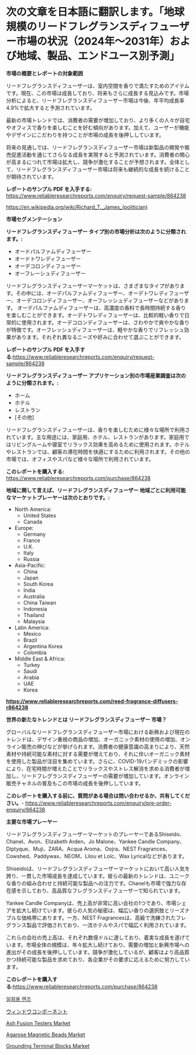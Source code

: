 <p><h1>次の文章を日本語に翻訳します。「地球規模のリードフレグランスディフューザー市場の状況（2024年〜2031年）および地域、製品、エンドユース別予測」</h1></p><p><strong>市場の概要とレポートの対象範囲</strong></p>
<p><p>リードフレグランスディフューザーは、室内空間を香りで満たすためのアイテムです。現在、この市場は成長しており、将来もさらに成長する見込みです。市場分析によると、リードフレグランスディフューザー市場は今後、年平均成長率4.9%で拡大すると予測されています。 </p><p>最新の市場トレンドでは、消費者の需要が増加しており、より多くの人々が自宅やオフィスで香りを楽しむことを好む傾向があります。加えて、ユーザーが機能やデザインにこだわりを持つことが市場の成長を後押ししています。</p><p>将来の見通しでは、リードフレグランスディフューザー市場は新製品の開発や販売促進活動を通じてさらなる成長を実現すると予測されています。消費者の関心が高まるにつれて市場は拡大し、競争が激化することが予想されます。全体として、リードフレグランスディフューザー市場は将来も継続的な成長を続けることが期待されています。</p></p>
<p><strong>レポートのサンプル PDF を入手する:</strong> <a href="https://www.reliableresearchreports.com/enquiry/request-sample/864238">https://www.reliableresearchreports.com/enquiry/request-sample/864238</a></p>
<p><a href="https://en.wikipedia.org/wiki/Richard_T._James_(politician)">https://en.wikipedia.org/wiki/Richard_T._James_(politician)</a></p>
<p><strong>市場セグメンテーション</strong></p>
<p><strong>リードフレグランスディフューザー タイプ別の市場分析は次のように分類されます。:</strong></p>
<p><ul><li>オードパルファムディフューザー</li><li>オードトワレディフューザー</li><li>オーデコロンディフューザー</li><li>オーフレーシュディフューザー</li></ul></p>
<p><p>リードフレグランスディフューザーマーケットは、さまざまなタイプがあります。その中には、オーデパルファムディフューザー、オーデトワレディフューザー、オーデコロンディフューザー、オーフレッシュディフューザーなどがあります。 オーデパルファムディフューザーは、高濃度の香料で長時間持続する香りを楽しむことができます。オーデトワレディフューザーは、比較的軽い香りで日常的に使用されます。オーデコロンディフューザーは、さわやかで爽やかな香りが特徴です。オーフレッシュディフューザーは、軽やかな香りでリフレッシュ効果があります。それぞれ異なるニーズや好みに合わせて選ぶことができます。</p></p>
<p><strong>レポートのサンプル PDF を入手する:</strong><a href="https://www.reliableresearchreports.com/enquiry/request-sample/864238">https://www.reliableresearchreports.com/enquiry/request-sample/864238</a></p>
<p><strong> リードフレグランスディフューザー アプリケーション別の市場産業調査は次のように分類されます。:</strong></p>
<p><ul><li>ホーム</li><li>ホテル</li><li>レストラン</li><li>[その他]</li></ul></p>
<p><p>リードフレグランスディフューザーは、香りを楽しむために様々な場所で利用されています。主な用途には、家庭用、ホテル、レストランがあります。家庭用ではリビングルームや寝室でリラックス効果を高めるために使用されます。ホテルやレストランでは、顧客の滞在時間を快適にするために利用されます。その他の市場では、オフィスやスパなど様々な場所で利用されています。</p></p>
<p><strong>このレポートを購入する:</strong> <a href="https://www.reliableresearchreports.com/purchase/864238">https://www.reliableresearchreports.com/purchase/864238</a></p>
<p><strong>地域に関して言えば、リードフレグランスディフューザー 地域ごとに利用可能なマーケットプレーヤーは次のとおりです。:</strong></p>
<p><ul>
    <li>
        North America:
        <ul>
            <li>United States</li>
            <li>Canada</li>
        </ul>
    </li>
    <li>
        Europe:
        <ul>
            <li>Germany</li>
            <li>France</li>
            <li>U.K.</li>
            <li>Italy</li>
            <li>Russia</li>
        </ul>
    </li>
    <li>
        Asia-Pacific:
        <ul>
            <li>China</li>
            <li>Japan</li>
            <li>South Korea</li>
            <li>India</li>
            <li>Australia</li>
            <li>China Taiwan</li>
            <li>Indonesia</li>
            <li>Thailand</li>
            <li>Malaysia</li>
        </ul>
    </li>
    <li>
        Latin America:
        <ul>
            <li>Mexico</li>
            <li>Brazil</li>
            <li>Argentina Korea</li>
            <li>Colombia</li>
        </ul>
    </li>
    <li>
        Middle East & Africa:
        <ul>
            <li>Turkey</li>
            <li>Saudi</li>
            <li>Arabia</li>
            <li>UAE</li>
            <li>Korea</li>
        </ul>
    </li>
    </ul></p>
<p><strong><a href="https://www.reliableresearchreports.com/reed-fragrance-diffusers-r864238">https://www.reliableresearchreports.com/reed-fragrance-diffusers-r864238</a></strong></p>
<p><strong>世界の新たなトレンドとは リードフレグランスディフューザー 市場？</strong></p>
<p><p>グローバルなリードフレグランスディフューザー市場における新興および現在のトレンドは、デザイン重視の商品の増加、オーガニック素材の使用の増加、オンライン販売の伸びなどが挙げられます。消費者の健康意識の高まりにより、天然素材や持続可能な素材に対する需要が増えており、それに伴いオーガニック素材を使用した製品が注目を集めています。さらに、COVID-19パンデミックの影響により、在宅時間が増えたことでリラックスやストレス解消を求める消費者が増加し、リードフレグランスディフューザーの需要が増加しています。オンライン販売チャネルの普及もこの市場の成長を後押ししています。</p></p>
<p><strong>このレポートを購入する前に、質問がある場合は問い合わせるか、共有してください。</strong>- <a href="https://www.reliableresearchreports.com/enquiry/pre-order-enquiry/864238">https://www.reliableresearchreports.com/enquiry/pre-order-enquiry/864238</a></p>
<p><strong>主要な市場プレーヤー</strong></p>
<p><p>リードフレグランスディフューザーマーケットのプレーヤーであるShiseido、Chanel、Avon、Elizabeth Arden、Jo Malone、Yankee Candle Company、Diptyque、Muji、ZARA、Acqua Aroma、Oojra、NEST Fragrances、Cowshed、Paddywax、NEOM、Lilou et Loïc、Wax Lyricalなどがあります。</p><p>Shiseidoは、リードフレグランスディフューザーマーケットにおいて高い人気を誇り、一貫した市場成長を達成しています。彼らの最新のトレンドは、ユニークな香りの組み合わせと持続可能な製品への注力です。Chanelも市場で強力な存在感を示しており、高品質なフレグランスディフューザーで知られています。</p><p>Yankee Candle Companyは、売上高が非常に高い会社の1つであり、市場シェアを拡大し続けています。彼らの人気の秘密は、幅広い香りの選択肢とリーズナブルな価格帯にあります。一方、NEST Fragrancesは、高級で洗練されたフレグランス製品で評価されており、一流ホテルやスパで幅広く利用されています。</p><p>これらの会社の売上高は、それぞれ数億ドルに達しており、着実な成長を遂げています。市場全体の規模は、年々拡大し続けており、需要の増加と新興市場への進出がその成長を後押ししています。競争が激化しているが、顧客はより高品質かつ持続可能な製品を求めており、各企業がその要求に応えるために努力しています。</p></p>
<p><strong>このレポートを購入する:</strong><a href="https://www.reliableresearchreports.com/purchase/864238">https://www.reliableresearchreports.com/purchase/864238</a></p>
<p><p><a href="https://github.com/Nicolasrown5/Market-Research-Report-List-2/blob/main/319279557708.md">일회용 렌즈</a></p><p><a href="https://github.com/TerrellConn/Market-Research-Report-List-2/blob/main/585878545452.md">ウィンドウコンポーネント</a></p><p><a href="https://github.com/colme52/Market-Research-Report-List-1/blob/main/ash-fusion-testers-market.md">Ash Fusion Testers Market</a></p><p><a href="https://medium.com/@luke.bailey5468/global-agarose-magnetic-beads-industry-types-applications-market-players-regional-growth-3a5119ba4b5b">Agarose Magnetic Beads Market</a></p><p><a href="https://issuu.com/reportprime-2/docs/grounding-terminal-blocks-market-size-2030.pptx">Grounding Terminal Blocks Market</a></p></p>